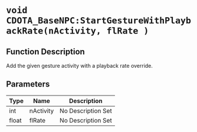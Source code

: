 # `void CDOTA_BaseNPC:StartGestureWithPlaybackRate(nActivity, flRate )`
## Function Description
Add the given gesture activity with a playback rate override.
## Parameters
Type|Name|Description
--|--|--
int|nActivity|No Description Set
float|flRate|No Description Set
